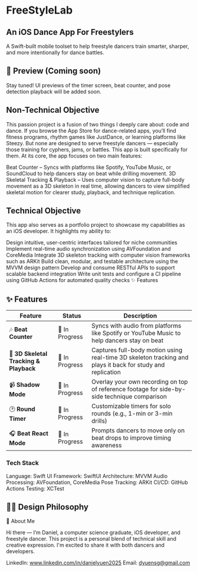 # FreeStyleLab
## An iOS Dance App For Freestylers 
A Swift-built mobile toolset to help freestyle dancers train smarter, sharper, and more intentionally for dance battles.

## 📸 Preview (Coming soon)
Stay tuned! UI previews of the timer screen, beat counter, and pose detection playback will be added soon.


## Non-Technical Objective

This passion project is a fusion of two things I deeply care about: code and dance. If you browse the App Store for dance-related apps, you’ll find fitness programs, rhythm games like JustDance, or learning platforms like Steezy. But none are designed to serve freestyle dancers — especially those training for cyphers, jams, or battles. This app is built specifically for them. At its core, the app focuses on two main features:

Beat Counter – Syncs with platforms like Spotify, YouTube Music, or SoundCloud to help dancers stay on beat while drilling movement.
3D Skeletal Tracking & Playback – Uses computer vision to capture full-body movement as a 3D skeleton in real time, allowing dancers to view simplified skeletal motion for clearer study, playback, and technique replication.

## Technical Objective

This app also serves as a portfolio project to showcase my capabilities as an iOS developer. It highlights my ability to:

Design intuitive, user-centric interfaces tailored for niche communities
Implement real-time audio synchronization using AVFoundation and CoreMedia
Integrate 3D skeleton tracking with computer vision frameworks such as ARKit
Build clean, modular, and testable architecture using the MVVM design pattern
Develop and consume RESTful APIs to support scalable backend integration
Write unit tests and configure a CI pipeline using GitHub Actions for automated quality checks
✨ Features

## ✨ Features

| Feature                           | Status         | Description |
|-----------------------------------|----------------|-------------|
| 🎶 **Beat Counter**              | 🚧 In Progress        | Syncs with audio from platforms like Spotify or YouTube Music to help dancers stay on beat |
| 🧍 **3D Skeletal Tracking & Playback** | 🚧 In Progress        | Captures full-body motion using real-time 3D skeleton tracking and plays it back for study and replication |
| 📹 **Shadow Mode**               | 🚧 In Progress     | Overlay your own recording on top of reference footage for side-by-side technique comparison |
| 🕑 **Round Timer**                | 🚧 In Progress        | Customizable timers for solo rounds (e.g., 1-min or 3-min drills) |
| 🎧 **Beat React Mode**           | 🚧 In Progress | Prompts dancers to move only on beat drops to improve timing awareness |



### Tech Stack

Language: Swift 
UI Framework: SwiftUI
Architecture: MVVM
Audio Processing: AVFoundation, CoreMedia
Pose Tracking: ARKit 
CI/CD: GitHub Actions 
Testing: XCTest 

🧑‍🎨 Design Philosophy
---  


👋 About Me

Hi there — I’m Daniel, a computer science graduate, iOS developer, and freestyle dancer.
This project is a personal blend of technical skill and creative expression. I'm excited to share it with both dancers and developers.

LinkedIn: www.linkedin.com/in/danielyuen2025 
Email: dyuensg@gmail.com 
